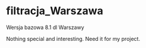 # filtracja_Warszawa
Wersja bazowa 8.1 dl Warszawy


Nothing special and interesting. Need it for my project.
